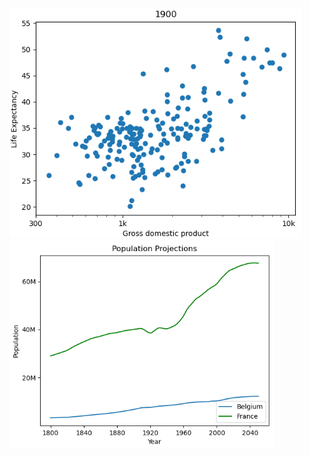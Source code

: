 ![Alt text](<Screenshot from 2023-07-17 09-51-48.png>) ![Alt text](<Screenshot from 2023-07-17 09-52-09.png>)